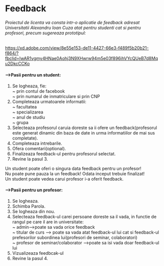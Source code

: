 # Feedback
###### Proiectul de licenta va consta intr-o aplicatie de feedback adresat Universitatii Alexandru Ioan Cuza atat pentru studenti cat si pentru profesori, precum sugereaza prototipul:  
https://xd.adobe.com/view/8e55e153-de11-4427-66e3-f489f5b20b21-f864/?fbclid=IwAR1vgmy4HNae0Aohj3N9XHwrw94m5e03f896ihVYcQUeB7d8Mqu2DkcCCKo

#### -->Pasii pentru un student:

1. Se logheaza, fie:  
        ~ prin contul de facebook  
        ~ prin numarul de inmatriculare si prin CNP  
2. Completeaza urmatoarele informatii:  
        ~ facultatea  
        ~ specializarea  
        ~ anul de studiu  
        ~ grupa
3. Selecteaza profesorul caruia doreste sa ii ofere un feedback(profesorul este generat dinamic din baza de date in urma informatiilor de mai sus completate).
4. Completeaza intrebarile.
5. Ofera comentari(optional).
6. Finalizeaza feedback-ul pentru profesorul selectat.
7. Revine la pasul 3.

Un student poate oferi o singura data feedback pentru un profesor!  
Nu poate pune pauza la un feedback! Odata inceput trebuie finalizat!  
Un student poate vedea carui profesor i-a oferit feedback.


#### -->Pasii pentru un profesor:
1. Se logheaza.
2. Schimba Parola.
3. Se logheaza din nou.
4. Selecteaza feedback-ul carei persoane doreste sa il vada, in functie de rangul pe care il are in universitate:  
        ~ admin-->poate sa vada orice feedback  
        ~ titular de curs --> poate sa vada atat feedback-ul lui cat si feedback-ul prefesorilor subordinea lui(profesori de seminar, colaboratori)  
        ~ profesor de seminar/colaborator -->poate sa isi vada doar feedback-ul lui  
5. Vizualizeaza feedbcak-ul
6. Revine la pasul 4.
